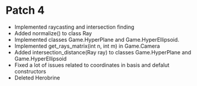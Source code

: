# Patch 4
- Implemented raycasting and intersection finding
- Added normalize() to class Ray
- Implemented classes Game.HyperPlane and Game.HyperEllipsoid.
- Implemented get_rays_matrix(int n, int m) in Game.Camera  
- Added intersection_distance(Ray ray) to classes Game.HyperPlane and Game.HyperEllipsoid
- Fixed a lot of issues related to coordinates in basis and defalut constructors
- Deleted Herobrine